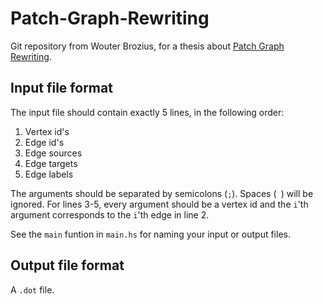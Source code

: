 # Patch-Graph-Rewriting

Git repository from Wouter Brozius, for a thesis about [Patch Graph Rewriting](https://arxiv.org/abs/2003.06488).

## Input file format

The input file should contain exactly 5 lines, in the following order:
1. Vertex id's
2. Edge id's
3. Edge sources
4. Edge targets
5. Edge labels

The arguments should be separated by semicolons (```;```). Spaces (``` ```) will be ignored. For lines 3-5, every argument should be a vertex id and the ```i```'th argument corresponds to the ```i```'th edge in line 2.

See the ```main``` funtion in ```main.hs``` for naming your input or output files.

## Output file format

A ```.dot``` file.

